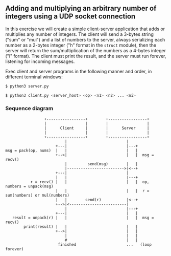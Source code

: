 ## Adding and multiplying an arbitrary number of integers using a UDP socket connection
In this exercise we will create a simple client-server application that adds or multiplies any number of integers. The client will send a 3-bytes string ("sum" or "mul") and a list of numbers to the server, always serializing each number as a 2-bytes integer ("h" format in the `struct` module), then the server will return the sum/multiplication of the numbers as a 4-bytes integer ("i" format). The client must print the result, and the server must run forever, listening for incoming messages.

Exec client and server programs in the following manner and order, in different terminal windows:
```bash
$ python3 server.py
```
```bash
$ python3 client.py <server_host> <op> <n1> <n2> ... <ni>
```

### Sequence diagram

```
                 +-----------------+        +-----------------+
                 |                 |        |                 |
                 |      Client     |        |      Server     |
                 |                 |        |                 |
                 +-----------------+        +-----------------+
                          |                          |
                      +---|                          |---+
msg = pack(op, nums)  |   |                          |   |
                      +-->|                          |   |  msg = recv()
                          |         send(msg)        |   |
                          |------------------------->|<--+
                      +---|                          |
                      |   |                          |---+
           r = recv() |   |                          |   |  op, numbers = unpack(msg)
                      |   |                          |   |  r = sum(numbers) or mul(numbers)
                      |   |        send(r)           |<--+
                      +-->|<-------------------------|
                          |                          |---+
                      +---|                          |   |
   result = unpack(r) |   |                          |   |  msg = recv()
        print(result) |   |                          |   |
                      +-->|                          |   |
                          |                          |   |
                          #                          |   |
                       finished                      ...   (loop forever)
```
